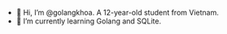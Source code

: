 - 👋 Hi, I’m @golangkhoa. A 12-year-old student from Vietnam.
- 🌱 I’m currently learning Golang and SQLite.
